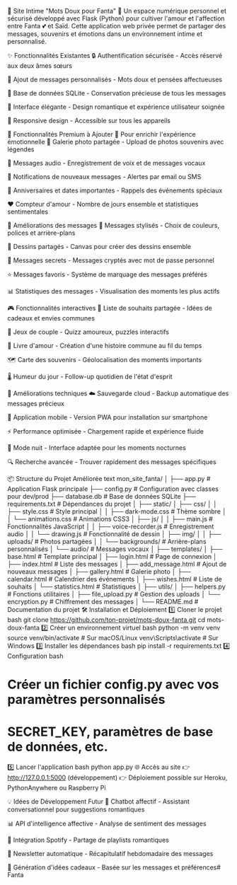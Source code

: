 💖 Site Intime "Mots Doux pour Fanta" 💖
Un espace numérique personnel et sécurisé développé avec Flask (Python) pour cultiver l'amour et l'affection entre Fanta 💕 et Saïd.
Cette application web privée permet de partager des messages, souvenirs et émotions dans un environnement intime et personnalisé.

✨ Fonctionnalités Existantes
🔒 Authentification sécurisée - Accès réservé aux deux âmes sœurs

📝 Ajout de messages personnalisés - Mots doux et pensées affectueuses

💾 Base de données SQLite - Conservation précieuse de tous les messages

🎨 Interface élégante - Design romantique et expérience utilisateur soignée

📱 Responsive design - Accessible sur tous les appareils

🚀 Fonctionnalités Premium à Ajouter
🌟 Pour enrichir l'expérience émotionnelle
📸 Galerie photo partagée - Upload de photos souvenirs avec légendes

🎵 Messages audio - Enregistrement de voix et de messages vocaux

🔔 Notifications de nouveaux messages - Alertes par email ou SMS

📅 Anniversaires et dates importantes - Rappels des événements spéciaux

❤️ Compteur d'amour - Nombre de jours ensemble et statistiques sentimentales

💌 Améliorations des messages
🌈 Messages stylisés - Choix de couleurs, polices et arrière-plans

🎨 Dessins partagés - Canvas pour créer des dessins ensemble

🔐 Messages secrets - Messages cryptés avec mot de passe personnel

⭐ Messages favoris - Système de marquage des messages préférés

📊 Statistiques des messages - Visualisation des moments les plus actifs

🎮 Fonctionnalités interactives
💝 Liste de souhaits partagée - Idées de cadeaux et envies communes

🎲 Jeux de couple - Quizz amoureux, puzzles interactifs

📖 Livre d'amour - Création d'une histoire commune au fil du temps

🗺️ Carte des souvenirs - Géolocalisation des moments importants

🌡️ Humeur du jour - Follow-up quotidien de l'état d'esprit

🔧 Améliorations techniques
☁️ Sauvegarde cloud - Backup automatique des messages précieux

📲 Application mobile - Version PWA pour installation sur smartphone

⚡ Performance optimisée - Chargement rapide et expérience fluide

🌙 Mode nuit - Interface adaptée pour les moments nocturnes

🔍 Recherche avancée - Trouver rapidement des messages spécifiques

📦 Structure du Projet Améliorée
text
mon_site_fanta/
│
├── app.py                 # Application Flask principale
├── config.py              # Configuration avec classes pour dev/prod
├── database.db            # Base de données SQLite
├── requirements.txt       # Dépendances du projet
│
├── static/
│   ├── css/
│   │   ├── style.css      # Style principal
│   │   ├── dark-mode.css  # Thème sombre
│   │   └── animations.css # Animations CSS3
│   ├── js/
│   │   ├── main.js        # Fonctionnalités JavaScript
│   │   ├── voice-recorder.js # Enregistrement audio
│   │   └── drawing.js     # Fonctionnalité de dessin
│   ├── img/
│   │   ├── uploads/       # Photos partagées
│   │   └── backgrounds/   # Arrière-plans personnalisés
│   └── audio/             # Messages vocaux
│
├── templates/
│   ├── base.html          # Template principal
│   ├── login.html         # Page de connexion
│   ├── index.html         # Liste des messages
│   ├── add_message.html   # Ajout de nouveaux messages
│   ├── gallery.html       # Galerie photo
│   ├── calendar.html      # Calendrier des événements
│   ├── wishes.html        # Liste de souhaits
│   └── statistics.html    # Statistiques
│
├── utils/
│   ├── helpers.py         # Fonctions utilitaires
│   ├── file_upload.py     # Gestion des uploads
│   └── encryption.py      # Chiffrement des messages
│
└── README.md              # Documentation du projet
🛠️ Installation et Déploiement
1️⃣ Cloner le projet
bash
git clone https://github.com/ton-projet/mots-doux-fanta.git
cd mots-doux-fanta
2️⃣ Créer un environnement virtuel
bash
python -m venv venv
source venv/bin/activate   # Sur macOS/Linux
venv\Scripts\activate      # Sur Windows
3️⃣ Installer les dépendances
bash
pip install -r requirements.txt
4️⃣ Configuration
bash
# Créer un fichier config.py avec vos paramètres personnalisés
# SECRET_KEY, paramètres de base de données, etc.
5️⃣ Lancer l'application
bash
python app.py
🌐 Accès au site
👉 http://127.0.0.1:5000 (développement)
👉 Déploiement possible sur Heroku, PythonAnywhere ou Raspberry Pi

💡 Idées de Développement Futur
🤖 Chatbot affectif - Assistant conversationnel pour suggestions romantiques

📊 API d'intelligence affective - Analyse de sentiment des messages

🎵 Intégration Spotify - Partage de playlists romantiques

📧 Newsletter automatique - Récapitulatif hebdomadaire des messages

🎁 Génération d'idées cadeaux - Basée sur les messages et préférences#   F a n t a  
 